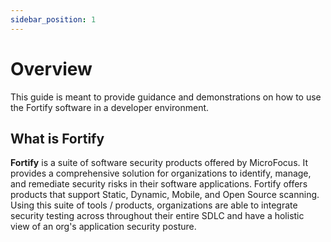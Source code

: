 ```yaml
---
sidebar_position: 1
---
```


# Overview

This guide is meant to provide guidance and demonstrations on how to use the Fortify software in a developer environment.


## What is Fortify

**Fortify** is a suite of software security products offered by MicroFocus. It provides a comprehensive solution for organizations to identify, manage, and remediate security risks in their software applications. Fortify offers products that support Static, Dynamic, Mobile, and Open Source scanning.
Using this suite of tools / products, organizations are able to integrate security testing across throughout their entire SDLC and have a holistic view of an org's application security posture.

